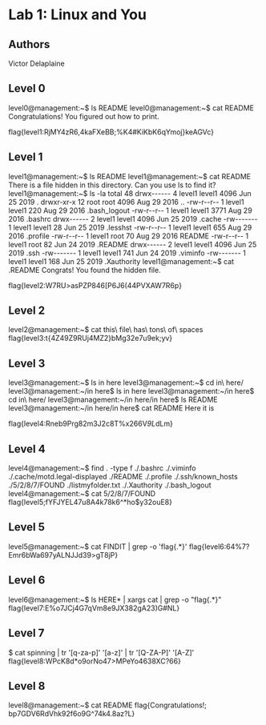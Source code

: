 # Lab 1: Linux and You
## Authors
Victor Delaplaine
## Level 0
level0@management:~$ ls
README
level0@management:~$ cat README 
Congratulations! You figured out how to print.  

flag{level1:RjMY4zR6,4kaFXeBB;%K4#KiKbK6qYmoj}keAGVc}

## Level 1
level1@management:~$ ls
README
level1@management:~$ cat README 
There is a file hidden in this directory.  Can you use ls to find it?
level1@management:~$ ls -la
total 48
drwx------  4 level1 level1 4096 Jun 25  2019 .
drwxr-xr-x 12 root   root   4096 Aug 29  2016 ..
-rw-r--r--  1 level1 level1  220 Aug 29  2016 .bash_logout
-rw-r--r--  1 level1 level1 3771 Aug 29  2016 .bashrc
drwx------  2 level1 level1 4096 Jun 25  2019 .cache
-rw-------  1 level1 level1   28 Jun 25  2019 .lesshst
-rw-r--r--  1 level1 level1  655 Aug 29  2016 .profile
-rw-r--r--  1 level1 root     70 Aug 29  2016 README
-rw-r--r--  1 level1 root     82 Jun 24  2019 .README
drwx------  2 level1 level1 4096 Jun 25  2019 .ssh
-rw-------  1 level1 level1  741 Jun 24  2019 .viminfo
-rw-------  1 level1 level1  168 Jun 25  2019 .Xauthority
level1@management:~$ cat .README 
Congrats! You found the hidden file.

flag{level2:W7RU>asPZP846[P6J6(44PVXAW7R6p}
## Level 2
level2@management:~$ cat this\ file\ has\ tons\ of\ spaces 
flag{level3:t{4Z49Z9RUj4MZ2}bMg32e7u9ek;yv}

## Level 3
level3@management:~$ ls
in here
level3@management:~$ cd in\ here/
level3@management:~/in here$ ls
in here
level3@management:~/in here$ cd in\ here/
level3@management:~/in here/in here$ ls
README
level3@management:~/in here/in here$ cat README 
Here it is

flag{level4:Rneb9Prg82m3J2c8T%x266V*9L*dLm}

## Level 4
level4@management:~$ find . -type f
./.bashrc
./.viminfo
./.cache/motd.legal-displayed
./README
./.profile
./.ssh/known_hosts
./5/2/8/7/FOUND
./listmyfolder.txt
./.Xauthority
./.bash_logout
level4@management:~$ cat 5/2/8/7/FOUND 
flag{level5;fYFJYEL47u8A4k78k6^*ho$y32ouE8}

## Level 5

level5@management:~$ cat FINDIT | grep -o 'flag{.*}'
flag{level6:64%7?Emr6bWa697yALNJJd39>gT8jP}

## Level 6
level6@management:~$ ls HERE* | xargs cat | grep -o "flag{.*}"
flag{level7:E%o7JCj4G7qVm8e9JX382gA23)G#NL}

## Level 7
$ cat spinning | tr '[q-za-p]' '[a-z]' | tr '[Q-ZA-P]' '[A-Z]'
flag{level8:WPcK8d*o9orNo47>MPeYo4638XC?66}

## Level 8
level8@management:~$ cat README 
flag{Congratulations!; bp7GDV6RdVhk92f6o9G^74k4.8az?L}





